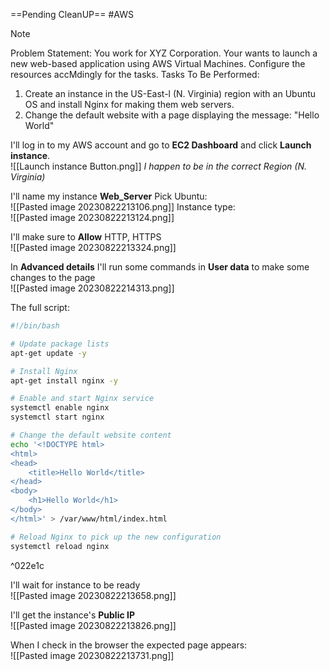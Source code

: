 ==Pending CleanUP==
 #AWS

> [!NOTE]
> Problem Statement: 
> You work for XYZ Corporation. Your wants to launch a new web-based application using AWS Virtual Machines. Configure the resources accMdingly for the tasks. Tasks To Be Performed: 
> 1. Create an instance in the US-East-l (N. Virginia) region with an Ubuntu OS and install Nginx for making them web servers. 
> 2. Change the default website with a page displaying the message: "Hello World"


I'll log in to my AWS account and go to **EC2 Dashboard** and click **Launch instance**. 
<br>![[Launch instance Button.png]]
*I happen to be in the correct Region (N. Virginia)*

I'll name my instance **Web_Server**
Pick Ubuntu:
<br>![[Pasted image 20230822213106.png]]
Instance type:
<br>![[Pasted image 20230822213124.png]]

I'll make sure to **Allow** HTTP, HTTPS 
<br>![[Pasted image 20230822213324.png]]

In **Advanced details** I'll run some commands in **User data** to make some changes to the page
<br>![[Pasted image 20230822214313.png]]

The full script:
```bash
#!/bin/bash

# Update package lists
apt-get update -y

# Install Nginx
apt-get install nginx -y

# Enable and start Nginx service
systemctl enable nginx
systemctl start nginx

# Change the default website content
echo '<!DOCTYPE html>
<html>
<head>
    <title>Hello World</title>
</head>
<body>
    <h1>Hello World</h1>
</body>
</html>' > /var/www/html/index.html

# Reload Nginx to pick up the new configuration
systemctl reload nginx
```

^022e1c


I'll wait for instance to be ready
<br>![[Pasted image 20230822213658.png]]

I'll get the instance's **Public IP**
<br>![[Pasted image 20230822213826.png]]

When I check in the browser the expected page appears:
<br>![[Pasted image 20230822213731.png]]
